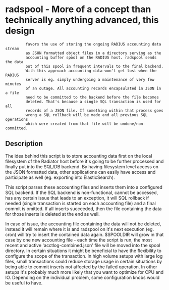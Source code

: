 # radspool - More of a concept than technically anything advanced, this design
             favors the use of storing the ongoing RADIUS accounting data stream
             as JSON formatted object files in a directory serving as the
             accounting buffer spool on the RADIUS host. radspool sends the data
             out of this spool in frequent intervals to the final backend.
             With this approach accounting data won't get lost when the RADIUS
             server is eg. simply undergoing a maintenance of very few minutes
             of an outage. All accounting records encapsulated in JSON in a file
             need to be committed to the backend before the file becomes
             deleted. That's because a single SQL transaction is used for all
             records of a JSON file. If something within that process goes
             wrong a SQL rollback will be made and all previous SQL operations
             which were created from that file will be undone/non-committed.

            

## Description
The idea behind this script is to store accounting data first on the local
filesystem of the Radiator host before it's going to be further processed and
finally put into the SQL/DB backend. By having filesystem level access on the
JSON formatted data, other applications can easily have access and participate
as well (eg. exporting into ElasticSearch).

This script parses these accounting files and inserts them into a configured
SQL backend. If the SQL backend is non-functional, cannot be accessed, has
any certain issue that leads to an exception, it will SQL rollback if needed
(single transaction is started on each accounting file) and a final commit is
omitted. If all inserts succeeded, then the file containing the data for those
inserts is deleted at the end as well.

In case of issue, the accounting file containing the data will not be deleted,
instead it will remain where it is and radspool on it's next execution
(eg. cron) will try to insert the contained data again. $SPOOLDIR will grow
in that case by one new accounting file - each time the script is run, the
most recent and active 'acctlog-combined.json' file will be moved into the
spool directory. In certain situations it might be beneficial to have the
flexibility to configure the scope of the transaction. In high volume setups
with large log files, small transactions could reduce storage usage in
certain situations by being able to commit inserts not affected by the failed
operation. In other setups it's probably much more likely that you want to
optimize for CPU and IO. Depending on the individual problem, some
configuration knobs would be useful to have.

